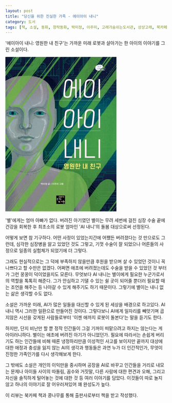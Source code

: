 ```yaml
---
layout: post
title: "당신을 위한 진실한 가족 - 에이아이 내니"
category: 도서
tags: [책, 소설, 동화, 창작동화, 박미정, 이주미, 고래가숨쉬는도서관, 상상고래, 북카페 책과 콩나무, 서평]
---
```


'에이아이 내니: 영원한 내 친구'는
가까운 미래 로봇과 살아가는 한 아이의 이야기를 그린 소설이다.

![표지](/images/book/ai-nanny-book-h480.jpg)

'별'에게는 엄마 아빠가 없다.
버려진 아기였던 별이는 무려 세번에 걸친 심장 수술 끝에 건강을 회복한 후
최초소의 로봇 엄마인 'AI 내니'의 돌봄 대상으로써 선정된다.

어떻게 보면 참 기구하다.
어떤 사정이 있었는지간에 어쨌든 버려졌다는 것 만으로도 그런데,
심각한 심장병을 앓고 있었던 것도 그렇고,
기껏 수술이 잘 되었으나 어른들의 사정으로 일종의 실험체가 되었기에 더 그렇다.

그래도 현실적으로는 그 덕에 부족하지 않을만큼 후원을 받으며 살 수 있었던 것이니 꼭 나쁘다고 할 수만은 없겠다.
어쩌면 애초에 버려졌는데도 수술을 받을 수 있었던 것 부터가 그런 꿍꿍이 덕이었을지도 모른다.
무엇보다 AI 내니는 별이에게 필요한 누군가로서의 역할을 톡톡히 해준다.
그가 안심하고 기댈 수 있는 쉴 곳이 되어줄 뿐더러
필요할 때는 조언을 해주는 등 나아갈 수 있게 해주기도 하기 때문이다.
그렇기에 별이는 내니 없는 삶은 생각할 수도 없다.

소설은 가까운 미래, AI가 많은 일들을 대신할 수 있게 된 세상을 배경으로 하고있다.
AI 내니 역시 그러한 일환으로 만들어진 것이다.
그렇다보니 AI에게 일자리를 빼앗기며 곱지않은 시선을 갖게된 사람들로부터
'이젠 애까지 로봇이 돌본다'는 말을 듣기도 한다.

하지만, 단지 비난만 할 뿐 정작 인간들이 그걸 기꺼이 떠맡으려고 하지는 않는다는 게 아이러니하다.
별이는 애초에 버려진 아기가 아니었던가.
필요에 따라서는 손쉽게 버리기도 하는 인간들에 비해
때론 냉정하리만큼 이성적인 사고를 보이지만
끝까지 대상에 대한 애정과 충성을 잃지 않는 AI의 생각과 행동들은
과연 누가 더 인간적인가, 무엇이 진정한 가족인가를 다시 생각해보게 한다.

그 밖에도 소설은 개인의 이익만을 중시하며 공장을 AI로 바꾸고 인간들을 거리로 내모는 문제나
아이들 사이의 따돌림,
꼼수와 거짓말,
다른 사람에 대한 편견과 오해, 그리고 자신을 솔직하게 털어놓는 것에 대한 것 등 여러 이야기를 담았다.
이것들이 따로 놀지 않고 하나의 이야기로 잘 어우러져있어 꽤 완성도가 높다.



<div class="im im-info">
이 리뷰는 북카페 책과 콩나무를 통해 출판사로부터 책을 받고 작성했다.
</div>
